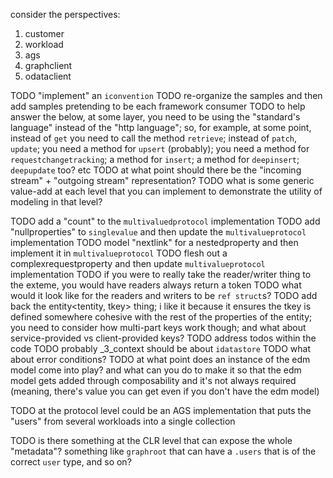 consider the perspectives:
1. customer
2. workload
3. ags
4. graphclient
5. odataclient





TODO "implement" an `iconvention`
TODO re-organize the samples and then add samples pretending to be each framework consumer
TODO to help answer the below, at some layer, you need to be using the "standard's language" instead of the "http language"; so, for example, at some point, instead of `get` you need to call the method `retrieve`; instead of `patch`, `update`; you need a method for `upsert` (probably); you need a method for `requestchangetracking`; a method for `insert`; a method for `deepinsert`; `deepupdate` too? etc
TODO at what point should there be the "incoming stream" + "outgoing stream" representation?
TODO what is some generic value-add at each level that you can implement to demonstrate the utility of modeling in that level?

TODO add a "count" to the `multivaluedprotocol` implementation
TODO add "nullproperties" to `singlevalue` and then update the `multivalueprotocol` implementation
TODO model "nextlink" for a nestedproperty and then implement it in `multivalueprotocol`
TODO flesh out a complexrequestproperty and then update `multivalueprotocol` implementation
TODO if you were to really take the reader/writer thing to the exteme, you would have readers always return a token
TODO what would it look like for the readers and writers to be `ref struct`s?
TODO add back the entity<tentity, tkey> thing; i like it because it ensures the tkey is defined somewhere cohesive with the rest of the properties of the entity; you need to consider how multi-part keys work though; and what about service-provided vs client-provided keys?
TODO address todos within the code
TODO probably _3_context should be about `idatastore`
TODO what about error conditions?
TODO at what point does an instance of the edm model come into play? and what can you do to make it so that the edm model gets added through composability and it's not always required (meaning, there's value you can get even if you don't have the edm model)


TODO at the protocol level could be an AGS implementation that puts the "users" from several workloads into a single collection



TODO is there something at the CLR level that can expose the whole "metadata"? something like `graphroot` that can have a `.users` that is of the correct `user` type, and so on?